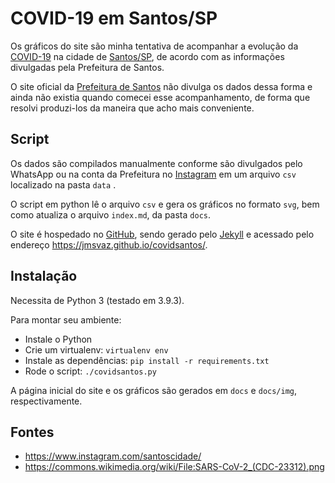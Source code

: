 # COVID-19 em Santos/SP

Os gráficos do site são minha tentativa de acompanhar a evolução da [COVID-19](https://pt.wikipedia.org/wiki/COVID-19) na cidade de [Santos/SP](https://pt.wikipedia.org/wiki/Santos), de acordo com as informações divulgadas pela Prefeitura de Santos.

O site oficial da [Prefeitura de Santos](https://egov.santos.sp.gov.br/santosmapeada/Saude/DadosDEVIG/MapaDEVIG/#) não divulga os dados dessa forma e ainda não existia quando comecei esse acompanhamento, de forma que resolvi produzi-los da maneira que acho mais conveniente.

## Script

Os dados são compilados manualmente conforme são divulgados pelo WhatsApp ou na conta da Prefeitura no [Instagram](https://www.instagram.com/santoscidade/) em um arquivo `csv` localizado na pasta `data` .

O script em python lê o arquivo `csv` e gera os gráficos no formato `svg`, bem como atualiza o arquivo `index.md`, da pasta `docs`. 

O site é hospedado no [GitHub](https://github.com/), sendo gerado pelo [Jekyll](https://jekyllrb.com/) e acessado pelo endereço https://jmsvaz.github.io/covidsantos/.

## Instalação

Necessita de Python 3 (testado em 3.9.3).

Para montar seu ambiente:

- Instale o Python
- Crie um virtualenv: `virtualenv env`
- Instale as dependências: `pip install -r requirements.txt`
- Rode o script: `./covidsantos.py`

A página inicial do site e os gráficos são gerados em `docs` e `docs/img`, respectivamente.

## Fontes

* https://www.instagram.com/santoscidade/
* https://commons.wikimedia.org/wiki/File:SARS-CoV-2_(CDC-23312).png
